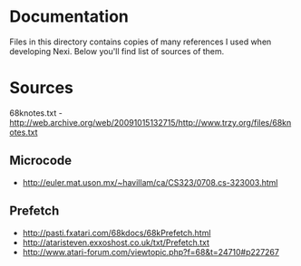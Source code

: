 # Documentation
Files in this directory contains copies of many references I used when developing Nexi. Below you'll find list of sources of them.

# Sources
68knotes.txt - http://web.archive.org/web/20091015132715/http://www.trzy.org/files/68knotes.txt

## Microcode
* http://euler.mat.uson.mx/~havillam/ca/CS323/0708.cs-323003.html

## Prefetch
* http://pasti.fxatari.com/68kdocs/68kPrefetch.html
* http://ataristeven.exxoshost.co.uk/txt/Prefetch.txt
* http://www.atari-forum.com/viewtopic.php?f=68&t=24710#p227267

